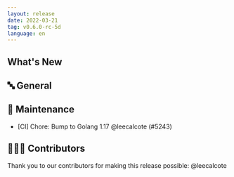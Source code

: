 ```yaml
---
layout: release
date: 2022-03-21
tag: v0.6.0-rc-5d
language: en
---
```


## What's New

## 🔤 General

## 🧰 Maintenance

- [CI] Chore: Bump to Golang 1.17 @leecalcote (#5243)

## 👨🏽‍💻 Contributors

Thank you to our contributors for making this release possible:
@leecalcote
